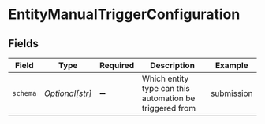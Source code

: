 # EntityManualTriggerConfiguration


## Fields

| Field                                                   | Type                                                    | Required                                                | Description                                             | Example                                                 |
| ------------------------------------------------------- | ------------------------------------------------------- | ------------------------------------------------------- | ------------------------------------------------------- | ------------------------------------------------------- |
| `schema`                                                | *Optional[str]*                                         | :heavy_minus_sign:                                      | Which entity type can this automation be triggered from | submission                                              |